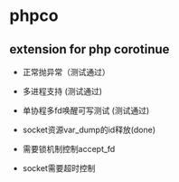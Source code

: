 # phpco
## extension for php corotinue

- 正常抛异常（测试通过）
- 多进程支持 (测试通过)
- 单协程多fd唤醒可写测试 (测试通过)
- socket资源var_dump的id释放(done)

- 需要锁机制控制accept_fd
- socket需要超时控制
